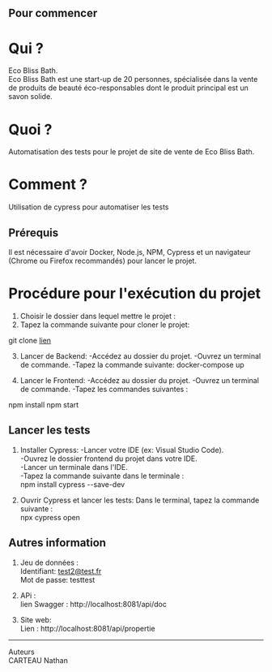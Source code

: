 ## Pour commencer ##

# Qui ? 
Eco Bliss Bath.  
Eco Bliss Bath est une start-up de 20 personnes, spécialisée dans la vente de produits de beauté éco-responsables dont le produit principal est un savon solide.

# Quoi ?
Automatisation des tests pour le projet de site de vente de Eco Bliss Bath.

# Comment ? 
Utilisation de cypress pour automatiser les tests

## Prérequis ##
Il est nécessaire d'avoir Docker, Node.js, NPM, Cypress et un navigateur (Chrome ou Firefox recommandés) pour lancer le projet.

# Procédure pour l'exécution du projet

1. Choisir le dossier dans lequel mettre le projet :
2. Tapez la commande suivante pour cloner le projet:

git clone [lien](git@github.com:NovaCookie/Projet10.git)

3. Lancer de Backend:
-Accédez au dossier du projet.
-Ouvrez un terminal de commande.
-Tapez la commande suivante:
docker-compose up

4. Lancer le Frontend:
-Accédez au dossier du projet.
-Ouvrez un terminal de commande.
-Tapez les commandes suivantes :

npm install
npm start

## Lancer les tests ##

1. Installer Cypress:
-Lancer votre IDE (ex: Visual Studio Code).  
-Ouvrez le dossier frontend du projet  dans votre IDE.  
-Lancer un terminale dans l'IDE.  
-Tapez la commande suivante dans le terminale :  
npm install cypress --save-dev

2. Ouvrir Cypress et lancer les tests:
Dans le terminal, tapez la commande suivante :  
npx cypress open

## Autres information ##

1. Jeu de données :  
Identifiant: test2@test.fr  
Mot de passe: testtest

2. APi :  
lien Swagger : http://localhost:8081/api/doc

3. Site web:  
Lien : http://localhost:8081/api/propertie

-----------------------------------------------
Auteurs    
CARTEAU Nathan

